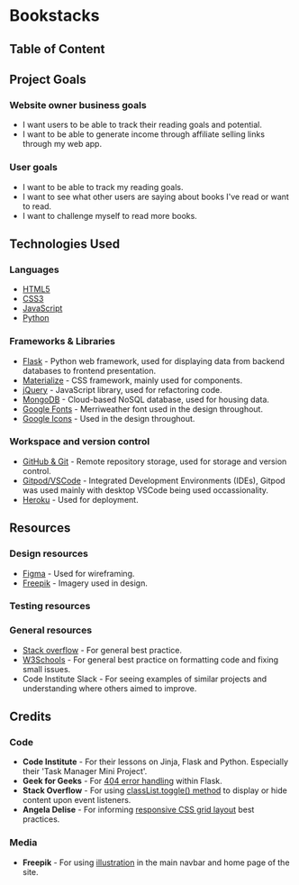 # Bookstacks

## Table of Content

## Project Goals

### Website owner business goals

- I want users to be able to track their reading goals and potential. 
- I want to be able to generate income through affiliate selling links through my web app. 

### User goals

- I want to be able to track my reading goals. 
- I want to see what other users are saying about books I've read or want to read. 
- I want to challenge myself to read more books.

## Technologies Used

### Languages

- [HTML5](https://en.wikipedia.org/wiki/HTML)
- [CSS3](https://en.wikipedia.org/wiki/CSS)
- [JavaScript](https://en.wikipedia.org/wiki/JavaScript)
- [Python](https://www.python.org/)

### Frameworks & Libraries

- [Flask](https://flask.palletsprojects.com/) - Python web framework, used for displaying data from backend databases to frontend presentation.
- [Materialize](https://materializecss.com/) - CSS framework, mainly used for components.
- [jQuery](https://jquery.com/) - JavaScript library, used for refactoring code.
- [MongoDB](https://www.mongodb.com/) - Cloud-based NoSQL database, used for housing data.
- [Google Fonts](https://fonts.google.com/) - Merriweather font used in the design throughout.
- [Google Icons](https://fonts.google.com/icons) - Used in the design throughout.

### Workspace and version control

- [GitHub & Git](https://github.com/) - Remote repository storage, used for storage and version control. 
- [Gitpod/VSCode](https://www.gitpod.io/) - Integrated Development Environments (IDEs), Gitpod was used mainly with desktop VSCode being used occassionality.
- [Heroku](https://www.heroku.com/) - Used for deployment. 

## Resources

### Design resources

- [Figma](https://www.figma.com/) - Used for wireframing.
- [Freepik](https://www.freepik.com/) - Imagery used in design.


### Testing resources

### General resources

- [Stack overflow](https://stackoverflow.com/) - For general best practice.
- [W3Schools](https://www.w3schools.com/) - For general best practice on formatting code and fixing small issues.
- Code Institute Slack - For seeing examples of similar projects and understanding where others aimed to improve.

## Credits

### Code

- **Code Institute** - For their lessons on Jinja, Flask and Python. Especially their 'Task Manager Mini Project'. 
- **Geek for Geeks** - For [404 error handling](https://www.geeksforgeeks.org/python-404-error-handling-in-flask/) within Flask.
- **Stack Overflow** - For using [classList.toggle() method](https://stackoverflow.com/questions/52556194/how-to-toggle-on-off-javascript) to display or hide content upon event listeners. 
- **Angela Delise** - For informing [responsive CSS grid layout](https://www.youtube.com/watch?v=68O6eOGAGqA) best practices.

### Media

- **Freepik** - For using [illustration](https://www.freepik.com/free-vector/cozy-home-composition-with-character-girl-warm-clothes-reading-book-lounge-chair-illustration_17345961.htm#page=1&query=book%20reading&position=47&from_view=search) in the main navbar and home page of the site.